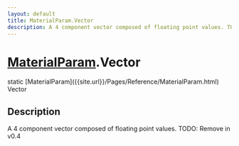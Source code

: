 ```yaml
---
layout: default
title: MaterialParam.Vector
description: A 4 component vector composed of floating point values. TODO. Remove in v0.4
---
```

# [MaterialParam]({{site.url}}/Pages/Reference/MaterialParam.html).Vector

<div class='signature' markdown='1'>
static [MaterialParam]({{site.url}}/Pages/Reference/MaterialParam.html) Vector
</div>

## Description
A 4 component vector composed of floating point values.
TODO: Remove in v0.4

